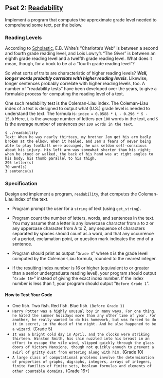 ## Pset 2: [Readability](https://cs50.harvard.edu/x/2021/psets/2/readability/)

Implement a program that computes the approximate grade level needed to comprehend some text, per the below.

### Reading Levels

According to [Scholastic](https://www.scholastic.com/teachers/teaching-tools/collections/guided-reading-book-lists-for-every-level.html), E.B. White’s “Charlotte’s Web” is between a second and fourth grade reading level, and Lois Lowry’s “The Giver” is between an eighth grade reading level and a twelfth grade reading level. What does it mean, though, for a book to be at a “fourth grade reading level”?

So what sorts of traits are characteristic of higher reading levels? **_Well, longer words probably correlate with higher reading levels_**. Likewise, longer sentences probably correlate with higher reading levels, too. A number of “readability tests” have been developed over the years, to give a formulaic process for computing the reading level of a text.

One such readability test is the Coleman-Liau index. The Coleman-Liau index of a text is designed to output what (U.S.) grade level is needed to understand the text. The formula is: `index = 0.0588 * L - 0.296 * S - 15.8`
Here, `L` is the average number of letters per `100` words in the text, and `S` is the average number of sentences per `100 words in the text`.

```
$ ./readability
Text: When he was nearly thirteen, my brother Jem got his arm badly broken at the elbow. When it healed, and Jem's fears of never being able to play football were assuaged, he was seldom self-conscious about his injury. His left arm was somewhat shorter than his right; when he stood or walked, the back of his hand was at right angles to his body, his thumb parallel to his thigh.
295 letter(s)
70 word(s)
3 sentence(s)
```

### Specification

Design and implement a program, `readability`, that computes the Coleman-Liau index of the text.

- Program prompt the user for a `string` of text (using `get_string`).
- Program count the number of letters, words, and sentences in the text. You may assume that a letter is any lowercase character from a to z or any uppercase character from A to Z, any sequence of characters separated by spaces should count as a word, and that any occurrence of a period, exclamation point, or question mark indicates the end of a sentence.

- Program should print as output "`Grade X`" where `X` is the grade level computed by the Coleman-Liau formula, rounded to the nearest integer.
- If the resulting index number is 16 or higher (equivalent to or greater than a senior undergraduate reading level), your program should output "`Grade 16+`" instead of giving the exact index number. If the index number is less than 1, your program should output "`Before Grade 1`".

#### How to Test Your Code

- One fish. Two fish. Red fish. Blue fish. `(Before Grade 1)`
- `Harry Potter was a highly unusual boy in many ways. For one thing, he hated the summer holidays more than any other time of year. For another, he really wanted to do his homework, but was forced to do it in secret, in the dead of the night. And he also happened to be a wizard.` (Grade 5)
- `It was a bright cold day in April, and the clocks were striking thirteen. Winston Smith, his chin nuzzled into his breast in an effort to escape the vile wind, slipped quickly through the glass doors of Victory Mansions, though not quickly enough to prevent a swirl of gritty dust from entering along with him.` (Grade 10)
- `A large class of computational problems involve the determination of properties of graphs, digraphs, integers, arrays of integers, finite families of finite sets, boolean formulas and elements of other countable domains.` (Grade 16+)
